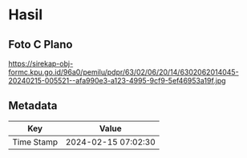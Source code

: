 # Hasil

## Foto C Plano

https://sirekap-obj-formc.kpu.go.id/96a0/pemilu/pdpr/63/02/06/20/14/6302062014045-20240215-005521--afa990e3-a123-4995-9cf9-5ef46953a19f.jpg


## Metadata

| Key        | Value               |
| ---------- | ------------------- |
| Time Stamp | 2024-02-15 07:02:30 |



